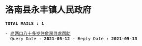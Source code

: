 # 洛南县永丰镇人民政府
<pre><b>TOTAL MAILS : 1</b></pre>
<pre>
- <a href="../../categories/mails/7234.md">老两口八十多岁住危房寻求帮助</a><br/>  Query Date : <b>2021-05-12</b> - Reply Date : <b>2021-05-13</b>
</pre>
